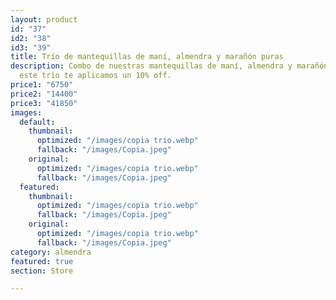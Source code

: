 ```yaml
---
layout: product
id: "37"
id2: "38"
id3: "39"
title: Trío de mantequillas de maní, almendra y marañón puras
description: Combo de nuestras mantequillas de maní, almendra y marañón. Si compras
  este trío te aplicamos un 10% off.
price1: "6750"
price2: "14400"
price3: "41850"
images:
  default:
    thumbnail:
      optimized: "/images/copia trio.webp"
      fallback: "/images/Copia.jpeg"
    original:
      optimized: "/images/copia trio.webp"
      fallback: "/images/Copia.jpeg"
  featured:
    thumbnail:
      optimized: "/images/copia trio.webp"
      fallback: "/images/Copia.jpeg"
    original:
      optimized: "/images/copia trio.webp"
      fallback: "/images/Copia.jpeg"
category: almendra
featured: true
section: Store

---
```

